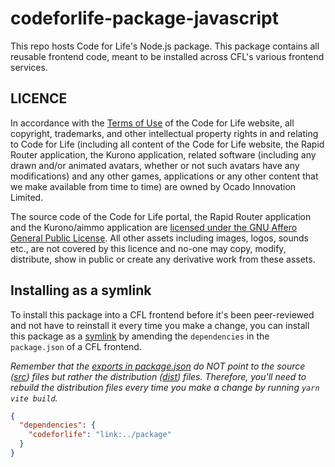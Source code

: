 # codeforlife-package-javascript

This repo hosts Code for Life's Node.js package. This package contains all
reusable frontend code, meant to be installed across CFL's various frontend
services.

## LICENCE

In accordance with the [Terms of Use](https://www.codeforlife.education/terms#terms)
of the Code for Life website, all copyright, trademarks, and other
intellectual property rights in and relating to Code for Life (including all
content of the Code for Life website, the Rapid Router application, the
Kurono application, related software (including any drawn and/or animated
avatars, whether or not such avatars have any modifications) and any other
games, applications or any other content that we make available from time to
time) are owned by Ocado Innovation Limited.

The source code of the Code for Life portal, the Rapid Router application
and the Kurono/aimmo application are [licensed under the GNU Affero General
Public License](https://github.com/ocadotechnology/codeforlife-workspace/blob/main/LICENSE.md).
All other assets including images, logos, sounds etc., are not covered by
this licence and no-one may copy, modify, distribute, show in public or
create any derivative work from these assets.

## Installing as a symlink

To install this package into a CFL frontend before it's been peer-reviewed and
not have to reinstall it every time you make a change, you can install this
package as a [symlink](https://classic.yarnpkg.com/lang/en/docs/cli/link/) by
amending the `dependencies` in the `package.json` of a CFL frontend.

*Remember that the [exports in package.json](package.json#exports) do NOT point
to the source ([src](src/index.ts)) files but rather the distribution
([dist](dist/index.es.js)) files. Therefore, you'll need to rebuild the
distribution files every time you make a change by running `yarn vite build`.*

```json
{
  "dependencies": {
    "codeforlife": "link:../package"
  }
}
```
